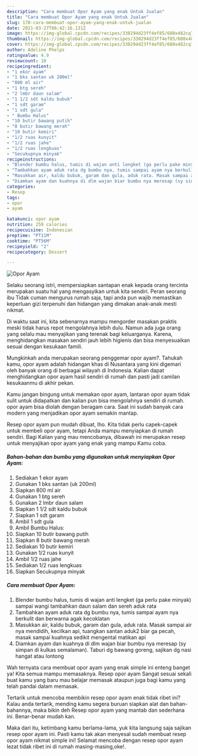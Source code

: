 ```yaml
---
description: "Cara membuat Opor Ayam yang enak Untuk Jualan"
title: "Cara membuat Opor Ayam yang enak Untuk Jualan"
slug: 170-cara-membuat-opor-ayam-yang-enak-untuk-jualan
date: 2021-03-27T06:42:16.131Z
image: https://img-global.cpcdn.com/recipes/330294d23ff4ef85/680x482cq70/opor-ayam-foto-resep-utama.jpg
thumbnail: https://img-global.cpcdn.com/recipes/330294d23ff4ef85/680x482cq70/opor-ayam-foto-resep-utama.jpg
cover: https://img-global.cpcdn.com/recipes/330294d23ff4ef85/680x482cq70/opor-ayam-foto-resep-utama.jpg
author: Adeline Phelps
ratingvalue: 4.9
reviewcount: 10
recipeingredient:
- "1 ekor ayam"
- "1 bks santan uk 200ml"
- "800 ml air"
- "1 btg sereh"
- "2 lmbr daun salam"
- "1 1/2 sdt kaldu bubuk"
- "1 sdt garam"
- "1 sdt gula"
- " Bumbu Halus"
- "10 butir bawang putih"
- "8 butir bawang merah"
- "10 butir kemiri"
- "1/2 ruas kunyit"
- "1/2 ruas jahe"
- "1/2 ruas lengkuas"
- "Secukupnya minyak"
recipeinstructions:
- "Blender bumbu halus, tumis di wajan anti lengket (ga perlu pake minyak) sampai wangi tambahkan daun salam dan sereh aduk rata"
- "Tambahkan ayam aduk rata dg bumbu nya, tumis sampai ayam nya berkulit dan berwarna agak kecoklatan"
- "Masukkan air, kaldu bubuk, garam dan gula, aduk rata. Masak sampai air nya mendidih, kecilkan api, tuangkan santan aduk2 biar ga pecah, masak sampai kuahnya sedikit mengental matikan api"
- "Diamkan ayam dan kuahnya di dlm wajan biar bumbu nya meresap (sy simpan di kulkas semalaman). Taburi dg bawang goreng, sajikan dg nasi hangat atau lontong"
categories:
- Resep
tags:
- opor
- ayam

katakunci: opor ayam 
nutrition: 259 calories
recipecuisine: Indonesian
preptime: "PT11M"
cooktime: "PT56M"
recipeyield: "2"
recipecategory: Dessert

---
```



![Opor Ayam](https://img-global.cpcdn.com/recipes/330294d23ff4ef85/680x482cq70/opor-ayam-foto-resep-utama.jpg)

Selaku seorang istri, mempersiapkan santapan enak kepada orang tercinta merupakan suatu hal yang mengasyikan untuk kita sendiri. Peran seorang ibu Tidak cuman mengurus rumah saja, tapi anda pun wajib memastikan keperluan gizi terpenuhi dan hidangan yang dimakan anak-anak mesti nikmat.

Di waktu  saat ini, kita sebenarnya mampu mengorder masakan praktis meski tidak harus repot mengolahnya lebih dulu. Namun ada juga orang yang selalu mau menyajikan yang terenak bagi keluarganya. Karena, menghidangkan masakan sendiri jauh lebih higienis dan bisa menyesuaikan sesuai dengan kesukaan famili. 



Mungkinkah anda merupakan seorang penggemar opor ayam?. Tahukah kamu, opor ayam adalah hidangan khas di Nusantara yang kini digemari oleh banyak orang di berbagai wilayah di Indonesia. Kalian dapat menghidangkan opor ayam hasil sendiri di rumah dan pasti jadi camilan kesukaanmu di akhir pekan.

Kamu jangan bingung untuk memakan opor ayam, lantaran opor ayam tidak sulit untuk didapatkan dan kalian pun bisa mengolahnya sendiri di rumah. opor ayam bisa diolah dengan beragam cara. Saat ini sudah banyak cara modern yang menjadikan opor ayam semakin mantap.

Resep opor ayam pun mudah dibuat, lho. Kita tidak perlu capek-capek untuk membeli opor ayam, tetapi Anda mampu menyiapkan di rumah sendiri. Bagi Kalian yang mau mencobanya, dibawah ini merupakan resep untuk menyajikan opor ayam yang enak yang mampu Kamu coba.

<!--inarticleads1-->

##### Bahan-bahan dan bumbu yang digunakan untuk menyiapkan Opor Ayam:

1. Sediakan 1 ekor ayam
1. Gunakan 1 bks santan (uk 200ml)
1. Siapkan 800 ml air
1. Gunakan 1 btg sereh
1. Gunakan 2 lmbr daun salam
1. Siapkan 1 1/2 sdt kaldu bubuk
1. Siapkan 1 sdt garam
1. Ambil 1 sdt gula
1. Ambil  Bumbu Halus:
1. Siapkan 10 butir bawang putih
1. Siapkan 8 butir bawang merah
1. Sediakan 10 butir kemiri
1. Gunakan 1/2 ruas kunyit
1. Ambil 1/2 ruas jahe
1. Sediakan 1/2 ruas lengkuas
1. Siapkan Secukupnya minyak




<!--inarticleads2-->

##### Cara membuat Opor Ayam:

1. Blender bumbu halus, tumis di wajan anti lengket (ga perlu pake minyak) sampai wangi tambahkan daun salam dan sereh aduk rata
1. Tambahkan ayam aduk rata dg bumbu nya, tumis sampai ayam nya berkulit dan berwarna agak kecoklatan
1. Masukkan air, kaldu bubuk, garam dan gula, aduk rata. Masak sampai air nya mendidih, kecilkan api, tuangkan santan aduk2 biar ga pecah, masak sampai kuahnya sedikit mengental matikan api
1. Diamkan ayam dan kuahnya di dlm wajan biar bumbu nya meresap (sy simpan di kulkas semalaman). Taburi dg bawang goreng, sajikan dg nasi hangat atau lontong




Wah ternyata cara membuat opor ayam yang enak simple ini enteng banget ya! Kita semua mampu memasaknya. Resep opor ayam Sangat sesuai sekali buat kamu yang baru mau belajar memasak ataupun juga bagi kamu yang telah pandai dalam memasak.

Tertarik untuk mencoba membikin resep opor ayam enak tidak ribet ini? Kalau anda tertarik, mending kamu segera buruan siapkan alat dan bahan-bahannya, maka bikin deh Resep opor ayam yang mantab dan sederhana ini. Benar-benar mudah kan. 

Maka dari itu, ketimbang kamu berlama-lama, yuk kita langsung saja sajikan resep opor ayam ini. Pasti kamu tak akan menyesal sudah membuat resep opor ayam nikmat simple ini! Selamat mencoba dengan resep opor ayam lezat tidak ribet ini di rumah masing-masing,oke!.

